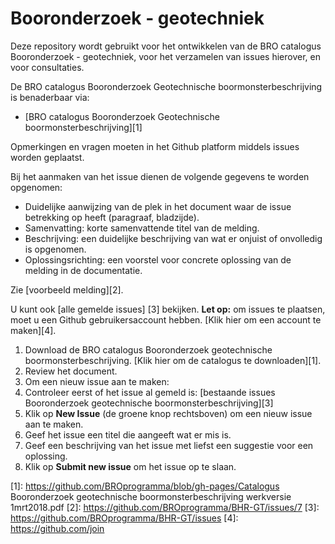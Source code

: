 # Booronderzoek - geotechniek
Deze repository wordt gebruikt voor het ontwikkelen van de BRO catalogus Booronderzoek - geotechniek, voor het verzamelen van issues hierover, en voor consultaties. 

De BRO catalogus Booronderzoek Geotechnische boormonsterbeschrijving is benaderbaar via:
- [BRO catalogus Booronderzoek Geotechnische boormonsterbeschrijving][1]

Opmerkingen en vragen moeten in het Github platform middels issues worden geplaatst. 

Bij het aanmaken van het issue dienen de volgende gegevens te worden opgenomen:

- Duidelijke aanwijzing van de plek in het document waar de issue betrekking op heeft (paragraaf, bladzijde).
- Samenvatting: korte samenvattende titel van de melding.
- Beschrijving: een duidelijke beschrijving van wat er onjuist of onvolledig is opgenomen.
- Oplossingsrichting: een voorstel voor concrete oplossing van de melding in de documentatie.

Zie [voorbeeld melding][2].

U kunt ook [alle gemelde issues] [3] bekijken.
**Let op:** om issues te plaatsen, moet u een Github gebruikersaccount hebben. [Klik hier om een account te maken][4]. 

1. Download de BRO catalogus Booronderzoek geotechnische boormonsterbeschrijving. [Klik hier om de catalogus te downloaden][1]. 
2. Review het document.
3. Om een nieuw issue aan te maken: 
4. Controleer eerst of het issue al gemeld is: [bestaande issues Booronderzoek geotechnische boormonsterbeschrijving][3]
5. Klik op **New Issue** (de groene knop rechtsboven) om een nieuw issue aan te maken.
6. Geef het issue een titel die aangeeft wat er mis is.
7. Geef een beschrijving van het issue met liefst een suggestie voor een oplossing.
8. Klik op **Submit new issue** om het issue op te slaan. 
  

[1]: https://github.com/BROprogramma/blob/gh-pages/Catalogus Booronderzoek geotechnische boormonsterbeschrijving werkversie 1mrt2018.pdf
[2]: https://github.com/BROprogramma/BHR-GT/issues/7
[3]: https://github.com/BROprogramma/BHR-GT/issues
[4]: https://github.com/join
